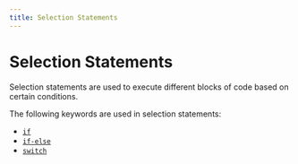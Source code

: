 ```yaml
---
title: Selection Statements
---
```


# Selection Statements

Selection statements are used to execute different blocks of code based on certain conditions.

The following keywords are used in selection statements:
- <a href='https://guide.freecodecamp.org/csharp/selection-statements/if' target='_blank' rel='nofollow'>`if`</a>
- <a href='https://guide.freecodecamp.org/csharp/selection-statements/if-else-statement' target='_blank' rel='nofollow'>`if-else`</a>
- <a href='https://guide.freecodecamp.org/csharp/selection-statements/switch-statement' target='_blank' rel='nofollow'>`switch`</a>

